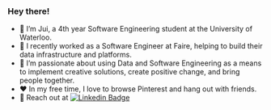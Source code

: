 ### Hey there!

- 👋 I’m Jui, a 4th year Software Engineering student at the University of Waterloo.
- 🚀 I recently worked as a Software Engineer at Faire, helping to build their data infrastructure and platforms.
- 🔭 I’m passionate about using Data and Software Engineering as a means to implement creative solutions, create positive change, and bring people together. 
- ❤️ In my free time, I love to browse Pinterest and hang out with friends.
- 💬 Reach out at [![Linkedin Badge](https://img.shields.io/badge/-juishah-blue?style=flat-square&logo=Linkedin&logoColor=white&link=https://www.linkedin.com/in/jui-shah-779513203/)](https://www.linkedin.com/in/jui-shah-779513203/)

<!--
**juishah14/juishah14** is a ✨ _special_ ✨ repository because its `README.md` (this file) appears on your GitHub profile.

Here are some ideas to get you started:

- 🔭 I’m currently working on ...
- 🌱 I’m currently learning ...
- 👯 I’m looking to collaborate on ...
- 🤔 I’m looking for help with ...
- 💬 Ask me about ...
- 📫 How to reach me: ...
- 😄 Pronouns: ...
- ⚡ Fun fact: ...
-->
